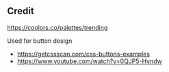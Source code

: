 


## Credit

https://coolors.co/palettes/trending

Used for button design
- https://getcssscan.com/css-buttons-examples
- https://www.youtube.com/watch?v=0QJP5-Hyndw